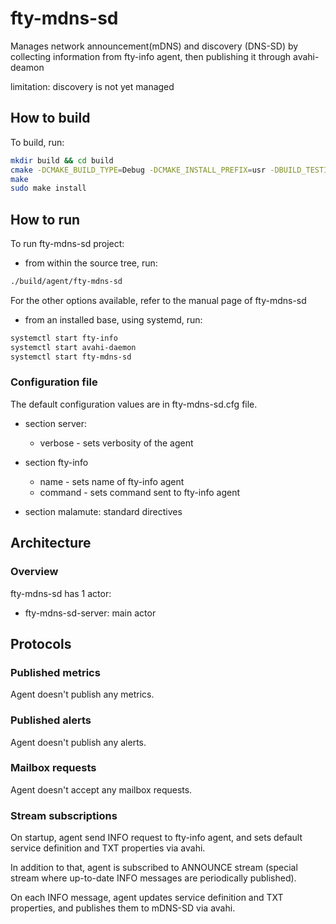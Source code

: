 # fty-mdns-sd

Manages network announcement(mDNS) and discovery (DNS-SD) by collecting
information from fty-info agent, then publishing it through avahi-deamon

limitation: discovery is not yet managed

## How to build

To build, run:
```bash
mkdir build && cd build
cmake -DCMAKE_BUILD_TYPE=Debug -DCMAKE_INSTALL_PREFIX=usr -DBUILD_TESTING=On ..
make
sudo make install
```

## How to run

To run fty-mdns-sd project:

* from within the source tree, run:

```bash
./build/agent/fty-mdns-sd
```

For the other options available, refer to the manual page of fty-mdns-sd

* from an installed base, using systemd, run:

```bash
systemctl start fty-info
systemctl start avahi-daemon
systemctl start fty-mdns-sd
```

### Configuration file

The default configuration values are in fty-mdns-sd.cfg file.

* section server:
    * verbose - sets verbosity of the agent

* section fty-info
    * name - sets name of fty-info agent
    * command - sets command sent to fty-info agent

* section malamute: standard directives

## Architecture

### Overview

fty-mdns-sd has 1 actor:

* fty-mdns-sd-server: main actor

## Protocols

### Published metrics

Agent doesn't publish any metrics.

### Published alerts

Agent doesn't publish any alerts.

### Mailbox requests

Agent doesn't accept any mailbox requests.

### Stream subscriptions

On startup, agent send INFO request to fty-info agent, and sets default service definition and TXT properties via avahi.

In addition to that, agent is subscribed to ANNOUNCE stream (special stream where up-to-date INFO messages are periodically published).

On each INFO message, agent updates service definition and TXT properties, and publishes them to mDNS-SD via avahi.
